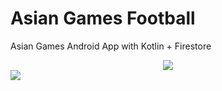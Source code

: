 # Asian Games Football
Asian Games Android App with Kotlin + Firestore

<center><img src="https://id.asiangames2018.id/imgml/image/private/t_ag__article-full_xl/kisq1ct5seq50sf85b1b"/></center>

<img src="https://www.asiangames2018.id/d3images/ml/ag2018-assets/logo--desktop.svg"/>
